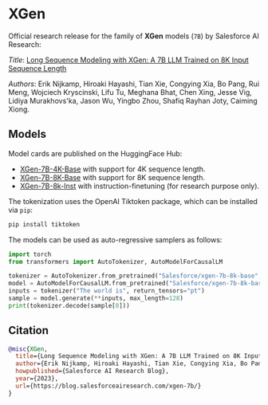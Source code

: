 # XGen

Official research release for the family of **XGen** models (`7B`) by Salesforce AI Research:

*Title*: [Long Sequence Modeling with XGen: A 7B LLM Trained on 8K Input Sequence Length](https://blog.salesforceairesearch.com/xgen-7b/)

*Authors*: Erik Nijkamp, Hiroaki Hayashi, Tian Xie, Congying Xia, Bo Pang, Rui Meng, Wojciech Kryscinski, Lifu Tu, Meghana Bhat, Chen Xing, Jesse Vig, Lidiya Murakhovs'ka, Jason Wu, Yingbo Zhou, Shafiq Rayhan Joty, Caiming Xiong.

## Models

Model cards are published on the HuggingFace Hub:

* [XGen-7B-4K-Base](https://huggingface.co/Salesforce/xgen-7b-4k-base) with support for 4K sequence length.
* [XGen-7B-8K-Base](https://huggingface.co/Salesforce/xgen-7b-8k-base) with support for 8K sequence length.
* [XGen-7B-8k-Inst](https://huggingface.co/Salesforce/xgen-7b-8k-inst) with instruction-finetuning (for research purpose only).

The tokenization uses the OpenAI Tiktoken package, which can be installed via `pip`:

```sh
pip install tiktoken
```

The models can be used as auto-regressive samplers as follows:

```python
import torch
from transformers import AutoTokenizer, AutoModelForCausalLM

tokenizer = AutoTokenizer.from_pretrained("Salesforce/xgen-7b-8k-base", trust_remote_code=True)
model = AutoModelForCausalLM.from_pretrained("Salesforce/xgen-7b-8k-base", torch_dtype=torch.bfloat16)
inputs = tokenizer("The world is", return_tensors="pt")
sample = model.generate(**inputs, max_length=128)
print(tokenizer.decode(sample[0]))
```

## Citation

```bibtex
@misc{XGen,
  title={Long Sequence Modeling with XGen: A 7B LLM Trained on 8K Input Sequence Length},
  author={Erik Nijkamp, Hiroaki Hayashi, Tian Xie, Congying Xia, Bo Pang, Rui Meng, Wojciech Kryscinski, Lifu Tu, Meghana Bhat, Chen Xing, Jesse Vig, Lidiya Murakhovs'ka, Jason Wu, Yingbo Zhou, Shafiq Rayhan Joty, Caiming Xiong},
  howpublished={Salesforce AI Research Blog},
  year={2023},
  url={https://blog.salesforceairesearch.com/xgen-7b/}
}
```
